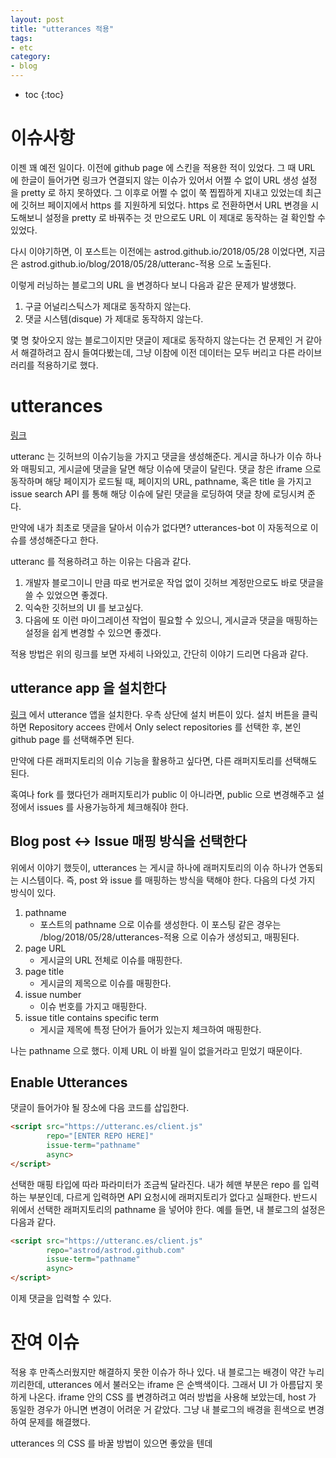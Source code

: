 ```yaml
---
layout: post
title: "utterances 적용"
tags:
- etc
category:
- blog
---
```


* toc
{:toc}

# 이슈사항
이젠 꽤 예전 일이다. 이전에 github page 에 스킨을 적용한 적이 있었다. 그 때 URL 에 한글이 들어가면 링크가 연결되지 않는 이슈가 있어서 어쩔 수 없이 URL 생성 설정
을 pretty 로 하지 못하였다. 그 이후로 어쩔 수 없이 쭉 찝찝하게 지내고 있었는데 최근에 깃허브 페이지에서 https 를 지원하게 되었다. https 로 전환하면서 URL 변경을 시도해보니 설정을 pretty 로 바꿔주는 것 만으로도 URL 이 제대로 동작하는 걸 확인할 수 있었다.

다시 이야기하면, 이 포스트는 이전에는 astrod.github.io/2018/05/28 이었다면, 지금은 astrod.github.io/blog/2018/05/28/utteranc-적용 으로 노출된다.

이렇게 러닝하는 블로그의 URL 을 변경하다 보니 다음과 같은 문제가 발생했다.

1. 구글 어널리스틱스가 제대로 동작하지 않는다.
2. 댓글 시스템(disque) 가 제대로 동작하지 않는다.

몇 명 찾아오지 않는 블로그이지만 댓글이 제대로 동작하지 않는다는 건 문제인 거 같아서 해결하려고 잠시 들여다봤는데, 그냥 이참에 이전 데이터는 모두 버리고 다른 라이브러리를 적용하기로 했다.

# utterances

[링크](https://utteranc.es/)

utteranc 는 깃허브의 이슈기능을 가지고 댓글을 생성해준다. 게시글 하나가 이슈 하나와 매핑되고, 게시글에 댓글을 달면 해당 이슈에 댓글이 달린다.
댓글 창은 iframe 으로 동작하며 해당 페이지가 로드될 때, 페이지의 URL, pathname, 혹은 title 을 가지고 issue search API 를 통해 해당 이슈에 달린 댓글을 로딩하여 댓글 창에 로딩시켜 준다.

만약에 내가 최초로 댓글을 달아서 이슈가 없다면? utterances-bot 이 자동적으로 이슈를 생성해준다고 한다.

utteranc 를 적용하려고 하는 이유는 다음과 같다.

1. 개발자 블로그이니 만큼 따로 번거로운 작업 없이 깃허브 계정만으로도 바로 댓글을 쓸 수 있었으면 좋겠다.
2. 익숙한 깃허브의 UI 를 보고싶다.
3. 다음에 또 이런 마이그레이션 작업이 필요할 수 있으니, 게시글과 댓글을 매핑하는 설정을 쉽게 변경할 수 있으면 좋겠다.

적용 방법은 위의 링크를 보면 자세히 나와있고, 간단히 이야기 드리면 다음과 같다.

## utterance app 을 설치한다
[링크](https://github.com/apps/utterances) 에서 utterance 앱을 설치한다. 우측 상단에 설치 버튼이 있다.
설치 버튼을 클릭하면 Repository accees 란에서 Only select repositories 를 선택한 후, 본인 github page 를 선택해주면 된다.

만약에 다른 래퍼지토리의 이슈 기능을 활용하고 싶다면, 다른 래퍼지토리를 선택해도 된다.

혹여나 fork 를 했다던가 래퍼지토리가 public 이 아니라면, public 으로 변경해주고 설정에서 issues 를 사용가능하게 체크해줘야 한다.

## Blog post <-> Issue 매핑 방식을 선택한다

위에서 이야기 했듯이, utterances 는 게시글 하나에 래퍼지토리의 이슈 하나가 연동되는 시스템이다. 즉, post 와 issue 를 매핑하는 방식을 택해야 한다.
다음의 다섯 가지 방식이 있다.

1. pathname
    - 포스트의 pathname 으로 이슈를 생성한다. 이 포스팅 같은 경우는 /blog/2018/05/28/utterances-적용 으로 이슈가 생성되고, 매핑된다.
2. page URL
    - 게시글의 URL 전체로 이슈를 매핑한다.
3. page title
    - 게시글의 제목으로 이슈를 매핑한다.
4. issue number
    - 이슈 번호를 가지고 매핑한다.
5. issue title contains specific term
    - 게시글 제목에 특정 단어가 들어가 있는지 체크하여 매핑한다.


나는 pathname 으로 했다. 이제 URL 이 바뀔 일이 없을거라고 믿었기 때문이다.

## Enable Utterances

댓글이 들어가야 될 장소에 다음 코드를 삽입한다.

~~~html
<script src="https://utteranc.es/client.js"
        repo="[ENTER REPO HERE]"
        issue-term="pathname"
        async>
</script>
~~~

선택한 매핑 타입에 따라 파라미터가 조금씩 달라진다. 내가 헤맨 부분은 repo 를 입력하는 부분인데, 다르게 입력하면 API 요청시에 래퍼지토리가 없다고 실패한다.
반드시 위에서 선택한 래퍼지토리의 pathname 을 넣어야 한다. 예를 들면, 내 블로그의 설정은 다음과 같다.

~~~html
<script src="https://utteranc.es/client.js"
        repo="astrod/astrod.github.com"
        issue-term="pathname"
        async>
</script>
~~~

이제 댓글을 입력할 수 있다.

# 잔여 이슈

적용 후 만족스러웠지만 해결하지 못한 이슈가 하나 있다. 내 블로그는 배경이 약간 누리끼리한데, utterances 에서 불러오는 iframe 은 순백색이다.
그래서 UI 가 아름답지 못하게 나온다. iframe 안의 CSS 를 변경하려고 여러 방법을 사용해 보았는데, host 가 동일한 경우가 아니면 변경이 어려운 거 같았다.
그냥 내 블로그의 배경을 흰색으로 변경하여 문제를 해결했다.

utterances 의 CSS 를 바꿀 방법이 있으면 좋았을 텐데